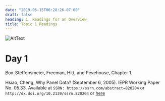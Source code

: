 ```yaml
---
date: "2019-05-15T06:28:26-07:00"
draft: false
heading: 1. Readings for an Overview
title: Topic 1 Readings
---
```



![AltText](/img/HLogo.jpg)

# Day 1

Box-Steffensmeier, Freeman, Hitt, and Pevehouse, Chapter 1.

Hsiao, Cheng, Why Panel Data? (September 6, 2005). IEPR Working Paper No. 05.33. Available at `SSRN: https://ssrn.com/abstract=820204` or `http://dx.doi.org/10.2139/ssrn.820204` or [here](/readings/pdf/HsiaoWhyPD.pdf)